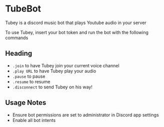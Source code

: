 # TubeBot

Tubey is a discord music bot that plays Youtube audio in your server

To use Tubey, insert your bot token and run the bot with the following commands

## Heading

- `.join` to have Tubey join your current voice channel
- `.play URL` to have Tubey play your audio
- `.pause` to pause
- `.resume` to resume
- `.disconnect` to send Tubey on his way!


## Usage Notes

- Ensure bot permissions are set to administrator in Discord app settings
- Enable all bot intents
